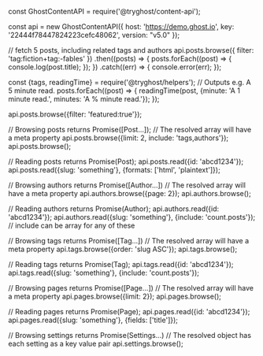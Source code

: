 const GhostContentAPI = require('@tryghost/content-api');

const api = new GhostContentAPI({
  host: 'https://demo.ghost.io',
  key: '22444f78447824223cefc48062',
  version: "v5.0"
});

// fetch 5 posts, including related tags and authors
api.posts.browse({
    filter: 'tag:fiction+tag:-fables'
})
.then((posts) => {
    posts.forEach((post) => {
        console.log(post.title);
    });
})
.catch((err) => {
    console.error(err);
});

const {tags, readingTime} = require('@tryghost/helpers');
// Outputs e.g. A 5 minute read.
posts.forEach((post) => {
    readingTime(post, {minute: 'A 1 minute read.', minutes: 'A % minute read.'});
});

api.posts.browse({filter: 'featured:true'});



// Browsing posts returns Promise([Post...]);
// The resolved array will have a meta property
api.posts.browse({limit: 2, include: 'tags,authors'});
api.posts.browse();

// Reading posts returns Promise(Post);
api.posts.read({id: 'abcd1234'});
api.posts.read({slug: 'something'}, {formats: ['html', 'plaintext']});

// Browsing authors returns Promise([Author...])
// The resolved array will have a meta property
api.authors.browse({page: 2});
api.authors.browse();

// Reading authors returns Promise(Author);
api.authors.read({id: 'abcd1234'});
api.authors.read({slug: 'something'}, {include: 'count.posts'}); // include can be array for any of these

// Browsing tags returns Promise([Tag...])
// The resolved array will have a meta property
api.tags.browse({order: 'slug ASC'});
api.tags.browse();

// Reading tags returns Promise(Tag);
api.tags.read({id: 'abcd1234'});
api.tags.read({slug: 'something'}, {include: 'count.posts'});

// Browsing pages returns Promise([Page...])
// The resolved array will have a meta property
api.pages.browse({limit: 2});
api.pages.browse();

// Reading pages returns Promise(Page);
api.pages.read({id: 'abcd1234'});
api.pages.read({slug: 'something'}, {fields: ['title']});

// Browsing settings returns Promise(Settings...)
// The resolved object has each setting as a key value pair
api.settings.browse();
